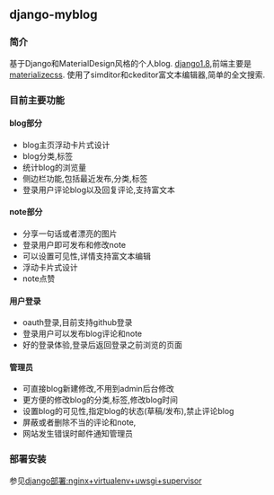 ## django-myblog
### 简介
基于Django和MaterialDesign风格的个人blog.
[django1.8](https://docs.djangoproject.com/en/1.8/),前端主要是[materializecss](https://github.com/Dogfalo/materialize). 使用了simditor和ckeditor富文本编辑器,简单的全文搜索.
### 目前主要功能
#### blog部分
- blog主页浮动卡片式设计
- blog分类,标签
- 统计blog的浏览量
- 侧边栏功能,包括最近发布,分类,标签
- 登录用户评论blog以及回复评论,支持富文本
#### note部分
- 分享一句话或者漂亮的图片
- 登录用户即可发布和修改note
- 可以设置可见性,详情支持富文本编辑
- 浮动卡片式设计
- note点赞
#### 用户登录
- oauth登录,目前支持github登录
- 登录用户可以发布blog评论和note
- 好的登录体验,登录后返回登录之前浏览的页面
#### 管理员
- 可直接blog新建修改,不用到admin后台修改
- 更方便的修改blog的分类,标签,修改blog时间
- 设置blog的可见性,指定blog的状态(草稿/发布),禁止评论blog
- 屏蔽或者删除不当的评论和note,
- 网站发生错误时邮件通知管理员

### 部署安装
参见[django部署:nginx+virtualenv+uwsgi+supervisor](https://www.huazhaozhe.info/blog/post/2)
